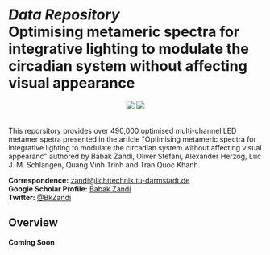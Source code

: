 # *Data Repository* <br/>Optimising metameric spectra for integrative lighting to modulate the circadian system without affecting visual appearance<br/>
<div align="center">
  <a href="" alt="Published">
        <img src="https://img.shields.io/badge/Scientific%20Reports-Under%20Review-blue"/></a>
 <a href="http://creativecommons.org/licenses/by/4.0/" alt="CC BY 4.0">
        <img src="https://img.shields.io/badge/License-CC%20BY%204.0-lightgrey"/></a>
</div>  <br/>

This reporsitory provides over 490,000 optimised multi-channel LED metamer spetra presented in the article "Optimising metameric spectra for integrative lighting to modulate the circadian system without affecting visual appearanc" authored by Babak Zandi, Oliver Stefani, Alexander Herzog, Luc J. M. Schlangen, Quang Vinh Trinh and Tran Quoc Khanh. 

**Correspondence:** zandi@lichttechnik.tu-darmstadt.de<br/>
**Google Scholar Profile:** [Babak Zandi](https://scholar.google.de/citations?user=LSA7SdAAAAAJ&hl=de)<br/>
**Twitter:** [@BkZandi](https://twitter.com/bkzandi)

## Overview

**Coming Soon**
